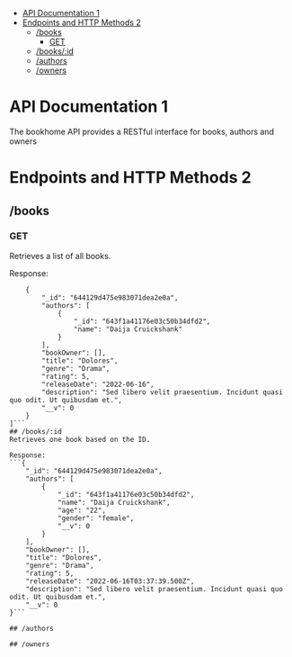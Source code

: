 - [API Documentation 1](#api-documentation-1)
- [Endpoints and HTTP Methods 2](#endpoints-and-http-methods-2)
  - [/books](#books)
    - [GET](#get)
  - [/books/:id](#booksid)
  - [/authors](#authors)
  - [/owners](#owners)

# API Documentation 1
The bookhome API provides a RESTful interface for books, authors and owners

# Endpoints and HTTP Methods 2
## /books
### GET
Retrieves a list of all books.

Response:
```[
    {
        "_id": "644129d475e983071dea2e0a",
        "authors": [
            {
                "_id": "643f1a41176e03c50b34dfd2",
                "name": "Daija Cruickshank"
            }
        ],
        "bookOwner": [],
        "title": "Dolores",
        "genre": "Drama",
        "rating": 5,
        "releaseDate": "2022-06-16",
        "description": "Sed libero velit praesentium. Incidunt quasi quo odit. Ut quibusdam et.",
        "__v": 0
    }
]```
## /books/:id
Retrieves one book based on the ID.

Response:
```{
    "_id": "644129d475e983071dea2e0a",
    "authors": [
        {
            "_id": "643f1a41176e03c50b34dfd2",
            "name": "Daija Cruickshank",
            "age": "22",
            "gender": "female",
            "__v": 0
        }
    ],
    "bookOwner": [],
    "title": "Dolores",
    "genre": "Drama",
    "rating": 5,
    "releaseDate": "2022-06-16T03:37:39.500Z",
    "description": "Sed libero velit praesentium. Incidunt quasi quo odit. Ut quibusdam et.",
    "__v": 0
}```

## /authors

## /owners






 

